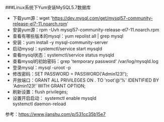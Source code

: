 ###Linux系统下Yum安装MySQL5.7数据库

- 下载yum源：wget 'https://dev.mysql.com/get/mysql57-community-release-el7-11.noarch.rpm'   
- 安装yum源：rpm -Uvh mysql57-community-release-el7-11.noarch.rpm   
- 查看有哪些版本的mysql：yum repolist all | grep mysql   
- 安装：yum install -y mysql-community-server
- 启动mysql：systemctl/service start mysqld
- 查看mysql状态：systemctl/service status mysqld
- 查看mysql的初始密码：grep 'temporary password' /var/log/mysqld.log
- 登录mysql：mysql -uroot -p
- 修改密码：SET PASSWORD = PASSWORD('Admin123!');
- 开放端口：GRANT ALL PRIVILEGES ON *.* TO 'root'@'%' IDENTIFIED BY 'Admin123!' WITH GRANT OPTION;
- 刷新设置：flush privileges;
- 设置开启启动：
systemctl enable mysqld      
systemctl daemon-reload


参考：https://www.jianshu.com/p/531cc35b15e7
